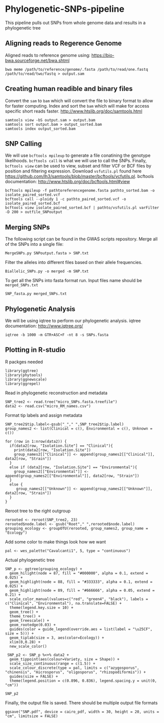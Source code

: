 # Phylogenetic-SNPs-pipeline
This pipeline pulls out SNPs from whole genome data and results in a phylogenetic tree
## Aligning reads to Regerence Genome
Aligned reads to reference genome using: https://bio-bwa.sourceforge.net/bwa.shtml
```
bwa meme /path/to/reference/genome/.fasta /path/to/read/one.fastq /path/to/read/two/fastq > output.sam
```
## Creating human readible and binary files
Convert the `sam` to `bam` which will convert the file to binary format to allow for faster computing. Index and sort the `bam` which will make for access specific short reads faster. http://www.htslib.org/doc/samtools.html
```
samtools view -bS output.sam > output.bam
samtools sort output.bam > output_sorted.bam
samtools index output_sorted.bam
```
## SNP Calling
We will use `bcftools mpileup` to generate a file conatining the genotype likelihoods. `bcftools call` is what we will use to call the SNPs. Finally, `bcftools view` can be used to view, subset and filter VCF or BCF files by position and filtering expression. 
Download `vsfutils.pl` found here https://github.com/lh3/samtools/blob/master/bcftools/vcfutils.pl. bcftools documentation: http://www.htslib.org/doc/bcftools.html#view
```
bcftools mpileup -f pathtoreferencegenome.fasta pathto_sorted.bam -o isolate_paired_sorted.vcf
bcftools call --ploidy 1 -c pathto_paired_sorted.vcf -o isolate_paired_sorted.bcf
bcftools view isolate_paired_sorted.bcf | pathto/vsfutils.pl varFilter -D 200 > outfile_SNPoutput
```
## Merging SNPs
The following script can be found in the GWAS scripts repository. Merge all of the SNPs into a single file:
```
MergeSNPs.py SNPoutput.fasta > SNP.txt
```
Filter the alleles into different files based on their allele frequencies. 
```
Biallelic_SNPs.py -o merged -m SNP.txt
```
To get all the SNPs into fasta format run. Input files name should be `merged_SNPs.txt`
```
SNP_fasta.py merged_SNPs.txt
```
## Phylogenetic Analysis
We will be using iqtree to perform our phylogenetic analysis. iqtree documentation: http://www.iqtree.org/
```
iqtree -b 1000 -m GTR+ASC+F -nt 8 -s SNPs.fasta
```
## Plotting in R-studio
R packges needed
```
library(ggtree)
library(phytools)
library(ggnewscale)
library(ggrepel)
```

Read in phylogenetic reconstruction and metadata
```
SNP_tree2 <- read.tree("micro_SNPs.fasta.treefile")
data2 <- read.csv("micro_RM_names.csv")
```
Format tip labels and assign metadata
```
SNP_tree2$tip.label<-gsub("_"," ",SNP_tree2$tip.label)
group_names2 <- list(Clinical = c(), Environmental = c(), Unknown = c())

for (row in 1:nrow(data2)) {
  if(data2[row, "Isolation.Site"] == "Clinical"){
    print(data2[row, "Isolation.Site"])
    group_names2[["Clinical"]] <- append(group_names2[["Clinical"]], data2[row, "Strain"]) 
  }  
  else if (data2[row, "Isolation.Site"] == "Environmental"){
    group_names2[["Environmental"]] <- append(group_names2[["Environmental"]], data2[row, "Strain"])
  }
  else {
     group_names2[["Unknown"]] <- append(group_names2[["Unknown"]], data2[row, "Strain"])
  }
}
```

Reroot tree to the right outgroup
```
rerooted <- reroot(SNP_tree2, 23)
rerooted$node.label <- gsub("Root"," ",rerooted$node.label)
grouping_ecology <- groupOTU(rerooted, group_names2, group_name = "Ecology")
```
Add some color to make things look how we want
```
pal <- wes_palette("Cavalcanti1", 5, type = "continuous")
```

Actual phylogenetic tree
```
SNP_p <- ggtree(grouping_ecology) +
  geom_hilight(node = 87, fill = "#000000", alpha = 0.1, extend = 0.025) +
  geom_highlight(node = 88, fill = "#333333", alpha = 0.1, extend = 0.025) +
  geom_highlight(node = 89, fill = "#666666", alpha = 0.05, extend = 0.21) +
  scale_color_manual(values=c("red", "green4", "black"), labels = c("Clinical", "Environmental"), na.translate=FALSE) +
  theme(legend.key.size = 10) +
  geom_tree() +
  theme_tree() +
  geom_treescale() +
  geom_rootedge(0.03) +
  guides(color = guide_legend(override.aes = list(label = "\u25CF", size = 5))) +
  geom_tiplab(size = 3, aes(color=Ecology)) +
  xlim(0,0.28) +
  new_scale_color()

 SNP_p2 <- SNP_p %<+% data2 +
  geom_tippoint(aes(colour=Variety, size = Shape)) + 
  scale_size_continuous(range = c(1.5)) +
  scale_colour_discrete(type = pal, limits = c("azygosporus", "chinensis", "microsporus", "oligosporus", "rhizopodiformis")) +
  guides(size = FALSE) +
  theme(legend.position = c(0.896, 0.836), legend.spacing.y = unit(0, "cm"))

SNP_p2
```
Finally, the output file is saved. There should be multiple output file formats
```
ggsave("SNP.pdf", device = cairo_pdf, width = 30, height = 20, units = "cm", limitsize = FALSE)
```



